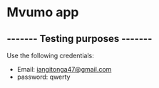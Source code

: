 # Mvumo app

## ------- Testing purposes -------

Use the following credentials:

* Email: iangitonga47@gmail.com
* password: qwerty


